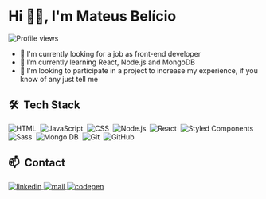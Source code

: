 <!--
<img align="right" height="400em" src="card-image.svg"/>
-->

# Hi 👋🏻, I'm Mateus Belício
<p align="left"> <img src="https://komarev.com/ghpvc/?username=mateusbelicio&color=blue" alt="Profile views" /> </p>

- 🔭 I'm currently looking for a job as front-end developer
- 🌱 I’m currently learning React, Node.js and MongoDB
- 🤔 I'm looking to participate in a project to increase my experience, if you know of any just tell me


## 🛠 &nbsp;Tech Stack

![HTML](https://img.shields.io/badge/-HTML-05122A?style=flat&logo=HTML5)&nbsp;
![JavaScript](https://img.shields.io/badge/-JavaScript-05122A?style=flat&logo=javascript)&nbsp;
![CSS](https://img.shields.io/badge/-CSS-05122A?style=flat&logo=CSS3&logoColor=1572B6)&nbsp;
![Node.js](https://img.shields.io/badge/-Node.js-05122A?style=flat&logo=nodedotjs)&nbsp;
![React](https://img.shields.io/badge/-React-05122A?style=flat&logo=react)&nbsp;
![Styled Components](https://img.shields.io/badge/-StyledComponents-05122A?style=flat&logo=styled-components)&nbsp;
![Sass](https://img.shields.io/badge/-Sass-05122A?style=flat&logo=Sass&logoColor=CC6699)&nbsp;
![Mongo DB](https://img.shields.io/badge/-Mongo%20DB-05122A?style=flat&logo=mongodb)&nbsp;
![Git](https://img.shields.io/badge/-Git-05122A?style=flat&logo=git)&nbsp;
![GitHub](https://img.shields.io/badge/-GitHub-05122A?style=flat&logo=github)&nbsp;








<!--
![React](https://img.shields.io/badge/-React-05122A?style=flat&logo=react)&nbsp;
![PostgreSQL](https://img.shields.io/badge/-PostgreSQL-05122A?style=flat&logo=postgresql)&nbsp;
![SQLite](https://img.shields.io/badge/-SQLite-05122A?style=flat&logo=sqlite)&nbsp;
![Node.js](https://img.shields.io/badge/-Node.js-05122A?style=flat&logo=node.js)&nbsp;
![Markdown](https://img.shields.io/badge/-Markdown-05122A?style=flat&logo=markdown)&nbsp;
-->


## 📫 &nbsp;Contact

<a href="https://linkedin.com/in/mateusbelicio" target="_blank">
  <img align="center" src="https://img.shields.io/badge/-Linkedin-05122A?style=flat&logo=linkedin" alt="linkedin"/>
</a>
<a href="mailto:mateusbelicio@hotmail.com" target="_blank">
  <img align="center" src="https://img.shields.io/badge/-Email-05122A?style=flat&logo=gmail" alt="mail"/>
</a>
<a href="https://www.frontendmentor.io/profile/mateusbelicio" target="_blank">
  <img align="center" src="https://img.shields.io/badge/-FrontendMentor-05122A?style=flat&logo=frontendmentor" alt="codepen"/>
</a>

<!--
<a href="https://instagram.com/mateusbelicio" target="_blank">
 <img align="center" src="https://img.shields.io/badge/-Instagram-05122A?style=flat&logo=instagram" alt="instagram"/>
</a>
<a href="https://codepen.io/mateusbelicio" target="_blank">
  <img align="center" src="https://img.shields.io/badge/-CodePen-05122A?style=flat&logo=codepen" alt="codepen"/>
</a>
<a href="https://youtube.com/mateusbelicio" target="_blank">
 <img align="center" src="https://img.shields.io/badge/-mateusbelicio-05122A?style=flat&logo=youtube" alt="youtube"/>
</a>
<a href="https://twitter.com/mateusbelicio" target="_blank">
  <img align="center" src="https://img.shields.io/badge/-mateusbelicio-05122A?style=flat&logo=twitter" alt="twitter"/>  
</a>
-->

<!--
## ⚙️ &nbsp;GitHub Analytics
<img align="left" height="150rem" src="https://github-readme-stats.vercel.app/api/top-langs/?username=mateusbelicio&layout=compact&theme=transparent&hide_border=true" alt="Mateus Belicio's stats"/>
<img align="center" height="150rem" src="https://github-readme-stats.vercel.app/api?username=mateusbelicio&show_icons=true&theme=transparent&hide_border=true" alt="Mateus Belicio's most languages"/>
-->

<!--
- 🔭 I’m currently working on/at ...
- 🌱 I’m currently learning ...
- 👯 I’m looking to collaborate on ...
- 🤔 I’m looking for help with ...
- 💬 Ask me about ...
- 📫 How to reach me: ...
- 😄 Pronouns: ...
- ⚡ Fun fact: ...
- 🔥 Sênior Web Developer ...
- ▶️ I (not) regularly post videos on [youtube.com/username](https://youtube.com/username)
- 💬 Ask me about **JavaScript, HTML, CSS, SQL, Node.JS
- 👨🏻‍💻 More at [mateusbelicio.dev](https://mateusbelicio.dev)
-->
<!--


-->

